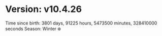# Version: v10.4.26
Time since birth: 3801 days, 91225 hours, 5473500 minutes, 328410000 seconds
Season: Winter ❄️
